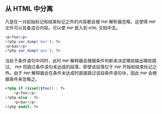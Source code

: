 ## 从 HTML 中分离

凡是在一对起始标记和结束标记之外的内容都会被 `PHP` 解析器忽略，这使得 `PHP` 文件可以具备混合内容。可以使 `PHP` 嵌入到 `HTML` 文档中去。

```php
<p>foo</p>
<?php var_dump('bar'); ?>
<p>baz</p>
<?php var_dump('qux'); ?>

```

当处于条件语句中间时，此时 `PHP` 解释器会根据条件判断来决定哪些输出哪些跳过。 `PHP` 将跳过条件语句未达成的段落，即使该段落位于 `PHP` 开始和结束标记之外。由于 `PHP` 解释器会在条件未达成时直接跳过该段条件语句块，因此 `PHP` 会根据条件来忽略之。

```php
<?php if (isset($foo)) : ?>
    <p>foo</p>
<?php else : ?>
    <p>bar</p>
<?php endif; ?>

```

